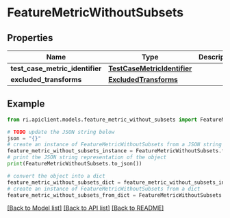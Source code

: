 # FeatureMetricWithoutSubsets


## Properties

Name | Type | Description | Notes
------------ | ------------- | ------------- | -------------
**test_case_metric_identifier** | [**TestCaseMetricIdentifier**](TestCaseMetricIdentifier.md) |  | [optional] 
**excluded_transforms** | [**ExcludedTransforms**](ExcludedTransforms.md) |  | [optional] 

## Example

```python
from ri.apiclient.models.feature_metric_without_subsets import FeatureMetricWithoutSubsets

# TODO update the JSON string below
json = "{}"
# create an instance of FeatureMetricWithoutSubsets from a JSON string
feature_metric_without_subsets_instance = FeatureMetricWithoutSubsets.from_json(json)
# print the JSON string representation of the object
print(FeatureMetricWithoutSubsets.to_json())

# convert the object into a dict
feature_metric_without_subsets_dict = feature_metric_without_subsets_instance.to_dict()
# create an instance of FeatureMetricWithoutSubsets from a dict
feature_metric_without_subsets_from_dict = FeatureMetricWithoutSubsets.from_dict(feature_metric_without_subsets_dict)
```
[[Back to Model list]](../README.md#documentation-for-models) [[Back to API list]](../README.md#documentation-for-api-endpoints) [[Back to README]](../README.md)

